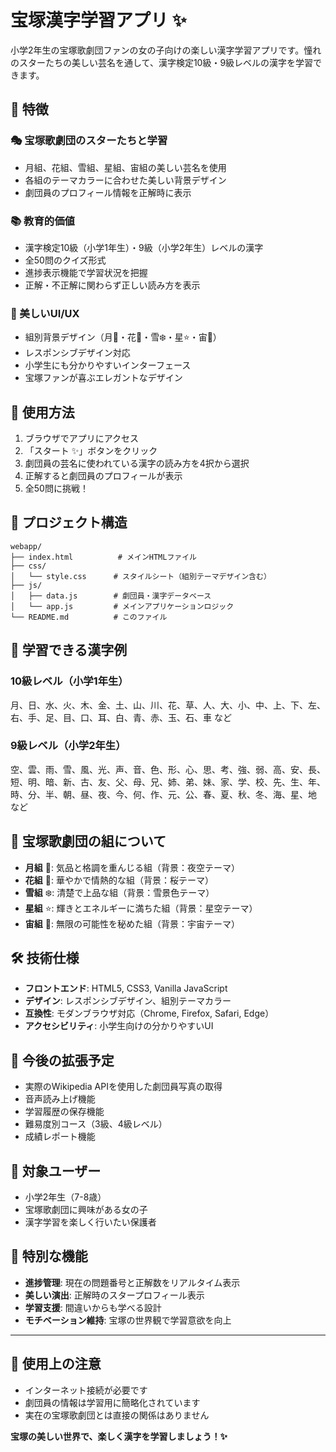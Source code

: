 # 宝塚漢字学習アプリ ✨

小学2年生の宝塚歌劇団ファンの女の子向けの楽しい漢字学習アプリです。憧れのスターたちの美しい芸名を通して、漢字検定10級・9級レベルの漢字を学習できます。

## 🌟 特徴

### 🎭 宝塚歌劇団のスターたちと学習
- 月組、花組、雪組、星組、宙組の美しい芸名を使用
- 各組のテーマカラーに合わせた美しい背景デザイン
- 劇団員のプロフィール情報を正解時に表示

### 📚 教育的価値
- 漢字検定10級（小学1年生）・9級（小学2年生）レベルの漢字
- 全50問のクイズ形式
- 進捗表示機能で学習状況を把握
- 正解・不正解に関わらず正しい読み方を表示

### 🎨 美しいUI/UX
- 組別背景デザイン（月🌙・花🌸・雪❄️・星⭐・宙🌌）
- レスポンシブデザイン対応
- 小学生にも分かりやすいインターフェース
- 宝塚ファンが喜ぶエレガントなデザイン

## 🚀 使用方法

1. ブラウザでアプリにアクセス
2. 「スタート ✨」ボタンをクリック
3. 劇団員の芸名に使われている漢字の読み方を4択から選択
4. 正解すると劇団員のプロフィールが表示
5. 全50問に挑戦！

## 📁 プロジェクト構造

```
webapp/
├── index.html          # メインHTMLファイル
├── css/
│   └── style.css      # スタイルシート（組別テーマデザイン含む）
├── js/
│   ├── data.js        # 劇団員・漢字データベース
│   └── app.js         # メインアプリケーションロジック
└── README.md          # このファイル
```

## 🎯 学習できる漢字例

### 10級レベル（小学1年生）
月、日、水、火、木、金、土、山、川、花、草、人、大、小、中、上、下、左、右、手、足、目、口、耳、白、青、赤、玉、石、車 など

### 9級レベル（小学2年生）  
空、雲、雨、雪、風、光、声、音、色、形、心、思、考、強、弱、高、安、長、短、明、暗、新、古、友、父、母、兄、姉、弟、妹、家、学、校、先、生、年、時、分、半、朝、昼、夜、今、何、作、元、公、春、夏、秋、冬、海、星、地 など

## 🌸 宝塚歌劇団の組について

- **月組** 🌙: 気品と格調を重んじる組（背景：夜空テーマ）
- **花組** 🌸: 華やかで情熱的な組（背景：桜テーマ）
- **雪組** ❄️: 清楚で上品な組（背景：雪景色テーマ）
- **星組** ⭐: 輝きとエネルギーに満ちた組（背景：星空テーマ）
- **宙組** 🌌: 無限の可能性を秘めた組（背景：宇宙テーマ）

## 🛠️ 技術仕様

- **フロントエンド**: HTML5, CSS3, Vanilla JavaScript
- **デザイン**: レスポンシブデザイン、組別テーマカラー
- **互換性**: モダンブラウザ対応（Chrome, Firefox, Safari, Edge）
- **アクセシビリティ**: 小学生向けの分かりやすいUI

## 🎈 今後の拡張予定

- 実際のWikipedia APIを使用した劇団員写真の取得
- 音声読み上げ機能
- 学習履歴の保存機能
- 難易度別コース（3級、4級レベル）
- 成績レポート機能

## 👥 対象ユーザー

- 小学2年生（7-8歳）
- 宝塚歌劇団に興味がある女の子
- 漢字学習を楽しく行いたい保護者

## 🎊 特別な機能

- **進捗管理**: 現在の問題番号と正解数をリアルタイム表示
- **美しい演出**: 正解時のスタープロフィール表示
- **学習支援**: 間違いからも学べる設計
- **モチベーション維持**: 宝塚の世界観で学習意欲を向上

---

## 💫 使用上の注意

- インターネット接続が必要です
- 劇団員の情報は学習用に簡略化されています
- 実在の宝塚歌劇団とは直接の関係はありません

**宝塚の美しい世界で、楽しく漢字を学習しましょう！✨**